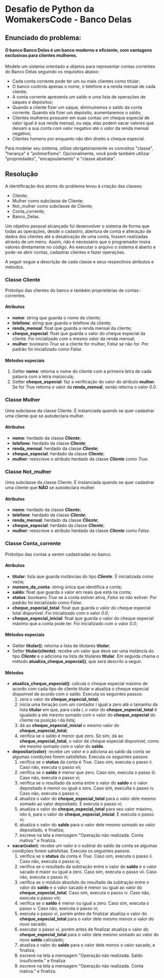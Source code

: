 

# Desafio de Python da WomakersCode - Banco Delas



## Enunciado do problema:

#### O banco Banco Delas é um banco moderno e eficiente, com vantagens exclusivas para clientes mulheres.  

Modele um sistema orientado a objetos para representar contas correntes do Banco Delas seguindo os requisitos abaixo:  

- Cada conta corrente pode ter um ou mais clientes como titular;
- O banco controla apenas o nome, o telefone e a renda mensal de cada cliente;
- A conta corrente apresenta um saldo e uma lista de operações de saques e depósitos;
- Quando a cliente fizer um saque, diminuiremos o saldo da conta corrente. Quando ela fizer um depósito, aumentaremos o saldo;  
- Clientes mulheres possuem em suas contas um cheque especial de valor igual à sua renda mensal, ou seja, elas podem sacar valores que deixam a sua conta com valor negativo até o valor da renda mensal negativo;  
- Clientes homens por enquanto não têm direito a cheque especial.  

Para modelar seu sistema, utilize obrigatoriamente os conceitos "classe", "herança" e "polimorfismo". Opcionalmente, você pode também utilizar "propriedades", "encapsulamento" e "classe abstrata".



## Resolução

A identificação dos atores do problema levou à criação das classes:

- Cliente;
- Mulher como subclasse de Cliente;
- Not_mulher como subclasse de Cliente;
- Conta_corrente;
- Banco_Delas.

Um objetivo pessoal alcançado foi desenvolver o sistema de forma que todas as operações, desde o cadastro, abertura de conta e alteração de dados dos clientes até a desativação de uma conta, fossem realizadas através de um menu. Assim, não é necessário que o programador insira valores diretamente no código. Ao executar o arquivo o sistema é aberto e pode-se abrir contas, cadastrar clientes e fazer operações. 

A seguir segue a descrição de cada classe e seus respectivos atributos e métodos.


### Classe Cliente

Prótotipo das clientes do banco e também proprietárias de contas-correntes. 

#### Atributos

- **nome**: string que guarda o nome da cliente;
- **telefone**: string que guarda o telefone da cliente;
- **renda_mensal**: float que guarda a renda mensal da cliente;
- **cheque_especial**: float que guarda o valor do cheque especial da cliente. Foi inicializado com o mesmo valor da renda mensal;
- **mulher**: booleano *True* se a cliente for mulher,  *False* se não for. Por padrão foi inicializado como *False*.

#### Métodos especiais

1. Getter **nome**: retorna o nome do cliente com a primeira letra de cada palavra com a letra maiúscula;
2. Getter **cheque_especial**: faz a verificação do valor do atributo **mulher**. Se for *True* retorna o valor da **renda_mensal**, senão retorna o valor *0.0*.


### Classe Mulher

Uma subclasse da classe Cliente. É instanciada quando se quer cadastrar uma cliente que se autodeclara mulher.

#### Atributos

- **nome**: herdado da classe ***Cliente***;
- **telefone**: herdado da classe ***Cliente***;
- **renda_mensal**: herdado da classe ***Cliente***;
- **cheque_especial**: herdado da classe ***Cliente***;
- **mulher**: reescreve o atributo herdado da classe ***Cliente*** como *True*.


### Classe Not_mulher

Uma subclasse da classe Cliente. É instanciada quando se quer cadastrar uma cliente que __NÃO__ se autodeclara mulher.

#### Atributos

- **nome**: herdado da classe ***Cliente***;
- **telefone**: herdado da classe ***Cliente***;
- **renda_mensal**: herdado da classe ***Cliente***;
- **cheque_especial**: herdado da classe ***Cliente***;
- **mulher**: reescreve o atributo herdado da classe ***Cliente*** como *False*.

  
### Classe Conta_corrente

Prótotipo das contas a serem cadastradas no banco. 

#### Atributos

- **titular**: lista que guarda instâncias do tipo ***Cliente***. É inicializada como vazia;
- **numero_da_conta**: string única que identifica a conta;
- **saldo**: float que guarda o valor em reais que está na conta;
- **status**: booleano *True* se a conta estiver ativa,  *False* se não estiver. Por padrão foi inicializado como *False*.
- **cheque_especial_total**: float que guarda o valor do cheque especial total disponível. Foi inicializado com o valor *0.0*;
- **cheque_especial_inicial**: float que guarda o valor do cheque especial máximo que a conta pode ter. Foi inicializado com o valor *0.0*;

#### Métodos especiais

- Getter **titular()**: retorna a lista de titulares **titular**;
- Setter **titular(cliente)**: recebe um valor que deve ser uma instância do tipo ***Cliente*** e o adiciona na lista de titulares **titular**. Em seguida chama o método **atualiza_cheque_especial()**, que será descrito a seguir.

#### Métodos

- **atualiza_cheque_especial()**: calcula o cheque especial máximo de acordo com cada tipo de cliente titular e atualiza o cheque especial disponível de acordo com o saldo. Executa os seguintes passos:
    1. zera o valor de **cheque_especial_total**; 
    2. inicia uma iteração com um contador *i* igual a zero até o tamanho da lista **titular** em que, para cada *i*, o valor do **cheque_especial_total** é igualado a ele mesmo somado com o valor do **cheque_especial** do cliente na posição *i* da lista;
    3. dá ao **cheque_especial_inicial** o mesmo valor do **cheque_especial_total**;
    4. verifica se o saldo é menor que zero. Se sim, dá ao **cheque_especial_total**, o valor de cheque especial disponível, como ele mesmo somado com o valor do **saldo**.
- **depositar(valor)**: recebe um valor e o adiciona ao saldo da conta se algumas condições forem satisfeitas. Executa os seguintes passos:
    1. verifica se o **status** da conta é *True*. Caso sim, executa o passo ii. Caso não, executa o passo vii; 
    2. verifica se o **saldo** é menor que zero. Caso sim, executa o passo iii. Caso não, executa o passo vi;
    3. verifica se o resultado da soma entre o valor do **saldo** e o valor depositado é menor ou igual a zero. Caso sim, execulta o passo iv. Caso não, executa o passo v;
    4. atualiza o valor do **cheque_especial_total** para o valor dele mesmo somado ao valor depositado. E executa o passo vi;
    5. atualiza o valor do **cheque_especial_total** para seu valor máximo, isto é, para o valor de **cheque_especial_inicial**. E executa o passo vi;  
    6. atualiza o valor do **saldo** para o valor dele mesmo somado ao valor depositado, e finaliza;
    7. escreve na tela a mensagem "Operação não realizada. Conta inativa." e finaliza.
- **sacar(valor)**: recebe um valor e o subtrai do saldo da conta se algumas condições forem satisfeitas. Executa os seguintes passos:
    1. verifica se o **status** da conta é *True*. Caso sim, executa o passo ii. Caso não, executa o passo ix; 
    2. verifica se o resultado da subtração entre o valor do **saldo** e o valor sacado é maior ou igual a zero. Caso sim, executa o passo vii. Caso não, executa o passo iii;
    3. verifica se o módulo absoluto do resultado da subtração entre o valor do **saldo** e o valor sacado é menor ou igual ao valor do **cheque_especial_total**. Caso sim, executa o passo iv. Caso não, executa o passo viii;
    4. verifica se o **saldo** é menor ou igual a zero. Caso sim, executa o passo v. Caso não, executa o passo vi;
    5. executa o passo vi, porém antes de finalizar atualiza o valor do **cheque_especial_total** para o valor dele mesmo *menos* o valor do novo sacado;
    6. executar o passo vi, porém antes de finalizar atualiza o valor do **cheque_especial_total** para o valor dele mesmo somado ao valor do novo **saldo** calculado;
    7. atualiza o valor do **saldo** para o valor dele *menos* o valor sacado, e finaliza;
    8. escreve na tela a mensagem "Operação não realizada. Saldo insuficiente." e finaliza
    9. escreve na tela a mensagem "Operação não realizada. Conta inativa." e finaliza.

